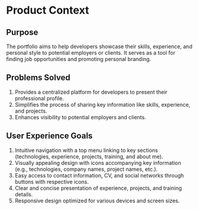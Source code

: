 # Product Context

## Purpose

The portfolio aims to help developers showcase their skills, experience, and personal style to potential employers or clients. It serves as a tool for finding job opportunities and promoting personal branding.

## Problems Solved

1. Provides a centralized platform for developers to present their professional profile.
2. Simplifies the process of sharing key information like skills, experience, and projects.
3. Enhances visibility to potential employers and clients.

## User Experience Goals

1. Intuitive navigation with a top menu linking to key sections (technologies, experience, projects, training, and about me).
2. Visually appealing design with icons accompanying key information (e.g., technologies, company names, project names, etc.).
3. Easy access to contact information, CV, and social networks through buttons with respective icons.
4. Clear and concise presentation of experience, projects, and training details.
5. Responsive design optimized for various devices and screen sizes.

